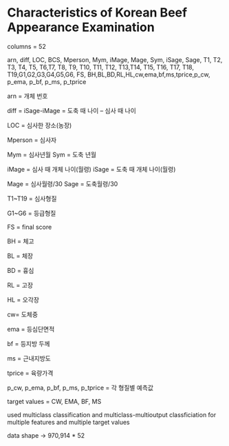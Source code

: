 
# Characteristics of Korean Beef Appearance Examination


columns = 52

arn, diff, LOC, BCS, Mperson, Mym, iMage, Mage, Sym, iSage, Sage, T1, T2, T3, T4, T5, T6,T7, T8, T9, T10, T11, T12, T13,T14, T15, T16, T17, T18, T19,G1,G2,G3,G4,G5,G6, FS, BH,BL,BD,RL,HL,cw,ema,bf,ms,tprice,p_cw, p_ema, p_bf, p_ms, p_tprice

arn = 개체 번호

diff = iSage-iMage = 도축 때 나이 – 심사 때 나이

LOC = 심사한 장소(농장)

Mperson = 심사자

Mym = 심사년월   		Sym = 도축 년월

iMage = 심사 때 개체 나이(월령)	iSage = 도축 때 개체 나이(월령)

Mage = 심사월령/30		Sage = 도축월령/30

T1~T19 = 심사형질

G1~G6 = 등급형질

FS = final score

BH = 체고

BL = 체장

BD = 흉심

RL = 고장

HL = 오각장

cw= 도체중

ema = 등심단면적

bf = 등지방 두께

ms = 근내지방도

tprice = 육량가격

p_cw, p_ema, p_bf, p_ms, p_tprice = 각 형질별 예측값

target values = CW, EMA, BF, MS

used multiclass classification and multiclass-multioutput classficiation for multiple features and multiple target values

data shape -> 970,914 * 52

